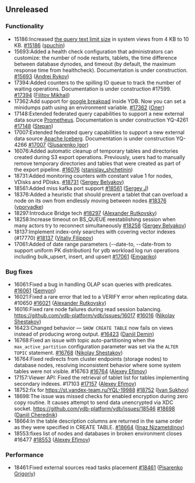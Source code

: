 ## Unreleased

### Functionality

* 15186:Increased [the query text limit size](../dev/system-views#query-metrics) in system views from 4 KB to 10 KB. [#15186](https://github.com/ydb-platform/ydb/pull/15186) ([spuchin](https://github.com/spuchin))
* 15693:Added a health check configuration that administrators can customize: the number of node restarts, tablets, the time difference between database dynodes,
and timeout (by default, the maximum response time from healthcheck). Documentation is under construction. [#15693](https://github.com/ydb-platform/ydb/pull/15693) ([Andrei Rykov](https://github.com/StekPerepolnen))
* 17394:Added counters to the spilling IO queue to track the number of waiting operations. Documentation is under construction #17599. [#17394](https://github.com/ydb-platform/ydb/pull/17394) ([Filitov Mikhail](https://github.com/lll-phill-lll))
* 17362:Add support for [google breakpad](https://chromium.googlesource.com/breakpad/breakpad) inside YDB. Now you can set a minidumps path using an environment variable.
[#17362](https://github.com/ydb-platform/ydb/pull/17362) ([Олег](https://github.com/iddqdex))
* 17148:Extended federated query capabilities to support a new external data source [Prometheus](https://en.wikipedia.org/wiki/Prometheus_(software)). Documentation is under construction YQ-4261 [#17148](https://github.com/ydb-platform/ydb/pull/17148) ([Stepan](https://github.com/pstpn))
* 17007:Extended federated query capabilities to support a new external data source [Apache Iceberg](https://iceberg.apache.org). Documentation is under construction YQ-4266 [#17007](https://github.com/ydb-platform/ydb/pull/17007) ([Slusarenko Igor](https://github.com/buhtr))
* 16076:Added automatic cleanup of temporary tables and directories created during S3 export operations. Previously, users had to manually remove temporary directories and tables that were created as part of the export pipeline. [#16076](https://github.com/ydb-platform/ydb/pull/16076) ([stanislav_shchetinin](https://github.com/stanislav-shchetinin))
* 18731:Added monitoring counters with constant value 1 for nodes, VDisks and PDisks. [#18731](https://github.com/ydb-platform/ydb/pull/18731) ([Sergey Belyakov](https://github.com/serbel324))
* 18561:Added miss kafka port support [#18561](https://github.com/ydb-platform/ydb/pull/18561) ([Sergey J](https://github.com/sourcecd))
* 18376:Added a heuristic that should prevent a tablet that can overload a node on its own from endlessly moving between nodes [#18376](https://github.com/ydb-platform/ydb/pull/18376) ([vporyadke](https://github.com/vporyadke))
* 18297:Introduce Bridge tech [#18297](https://github.com/ydb-platform/ydb/pull/18297) ([Alexander Rutkovsky](https://github.com/alexvru))
* 18258:Increase timeout on BS_QUEUE reestablishing session when many actors try to reconnect simultaneously [#18258](https://github.com/ydb-platform/ydb/pull/18258) ([Sergey Belyakov](https://github.com/serbel324))
* 18137:Implement index-only searches with covering vector indexes (#17770) [#18137](https://github.com/ydb-platform/ydb/pull/18137) ([Vitaliy Filippov](https://github.com/vitalif))
* 17061:Added of date range parameters (--date-to, --date-from to support uniform PK distribution) for ydb workload log run operations including bulk_upsert, insert, and upsert [#17061](https://github.com/ydb-platform/ydb/pull/17061) ([Emgariko](https://github.com/Emgariko))

### Bug fixes

* 16061:Fixed a bug in handling OLAP scan queries with predicates. [#16061](https://github.com/ydb-platform/ydb/pull/16061) ([Semyon](https://github.com/swalrus1))
* 16021:Fixed a rare error that led to a VERIFY error when replicating data. #10650 [#16021](https://github.com/ydb-platform/ydb/pull/16021) ([Alexander Rutkovsky](https://github.com/alexvru))
* 16016:Fixed rare node failures during read session balancing. https://github.com/ydb-platform/ydb/issues/16017 [#16016](https://github.com/ydb-platform/ydb/pull/16016) ([Nikolay Shestakov](https://github.com/nshestakov))
* 16423:Changed behavior — `SHOW CREATE TABLE` now fails on views instead of producing wrong output. [#16423](https://github.com/ydb-platform/ydb/pull/16423) ([Daniil Demin](https://github.com/jepett0))
* 16768:Fixed an issue with topic auto-partitioning when the `max_active_partition` configuration parameter was set via the `ALTER TOPIC` statement. [#16768](https://github.com/ydb-platform/ydb/pull/16768) ([Nikolay Shestakov](https://github.com/nshestakov))
* 16764:Fixed redirects from cluster endpoints (storage nodes) to database nodes, resolving inconsistent behavior where some system tables were not visible. #16763 [#16764](https://github.com/ydb-platform/ydb/pull/16764) ([Alexey Efimov](https://github.com/adameat))
* 17157:Viewer API: Fixed the retrieval of tablet list for tables implementing secondary indexes. #17103 [#17157](https://github.com/ydb-platform/ydb/pull/17157) ([Alexey Efimov](https://github.com/adameat))
* 18752:fix for https://st.yandex-team.ru/YQL-19988 [#18752](https://github.com/ydb-platform/ydb/pull/18752) ([Ivan Sukhov](https://github.com/evanevanevanevannnn))
* 18698:The issue was missed checks for enabled encryption during zero copy routine. It causes attempt to send data unencrypted via XDC socket.
https://github.com/ydb-platform/ydb/issues/18546 [#18698](https://github.com/ydb-platform/ydb/pull/18698) ([Daniil Cherednik](https://github.com/dcherednik))
* 18664:In the table description columns are returned in the same order as they were specified in CREATE TABLE. [#18664](https://github.com/ydb-platform/ydb/pull/18664) ([Ilnaz Nizametdinov](https://github.com/CyberROFL))
* 18553:fixes list of nodes and databases in broken environment
closes #16477 [#18553](https://github.com/ydb-platform/ydb/pull/18553) ([Alexey Efimov](https://github.com/adameat))

### Performance

* 18461:Fixed external sources read tasks placement [#18461](https://github.com/ydb-platform/ydb/pull/18461) ([Pisarenko Grigoriy](https://github.com/GrigoriyPA))

